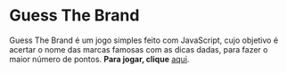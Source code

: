 # Guess The Brand
Guess The Brand é um jogo simples feito com JavaScript, cujo objetivo é acertar o nome das marcas famosas com as dicas dadas, para fazer o maior número de pontos.
**Para jogar, clique** [aqui](https://guess-the-brand.vercel.app/).
